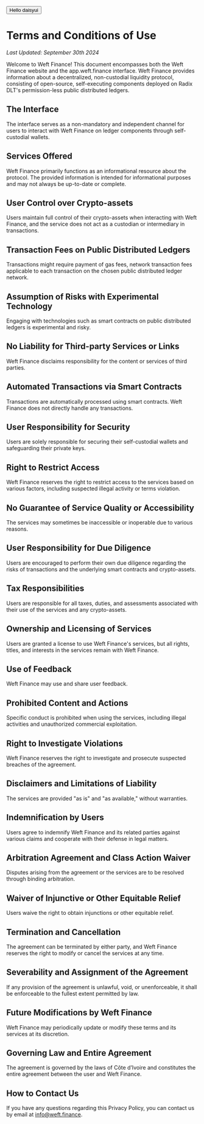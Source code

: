   <button class="btn btn-accent">Hello daisyui</button>

# Terms and Conditions of Use

*Last Updated: September 30th 2024*

Welcome to Weft Finance! This document encompasses both the Weft Finance website and the app.weft.finance interface. Weft Finance provides information about a decentralized, non-custodial liquidity protocol, consisting of open-source, self-executing components deployed on Radix DLT's permission-less public distributed ledgers.

## The Interface
The interface serves as a non-mandatory and independent channel for users to interact with Weft Finance on ledger components through self-custodial wallets.

## Services Offered
Weft Finance primarily functions as an informational resource about the protocol. The provided information is intended for informational purposes and may not always be up-to-date or complete.

## User Control over Crypto-assets
Users maintain full control of their crypto-assets when interacting with Weft Finance, and the service does not act as a custodian or intermediary in transactions.

## Transaction Fees on Public Distributed Ledgers
Transactions might require payment of gas fees, network transaction fees applicable to each transaction on the chosen public distributed ledger network.

## Assumption of Risks with Experimental Technology
Engaging with technologies such as smart contracts on public distributed ledgers is experimental and risky.

## No Liability for Third-party Services or Links
Weft Finance disclaims responsibility for the content or services of third parties.

## Automated Transactions via Smart Contracts
Transactions are automatically processed using smart contracts. Weft Finance does not directly handle any transactions.

## User Responsibility for Security
Users are solely responsible for securing their self-custodial wallets and safeguarding their private keys.

## Right to Restrict Access
Weft Finance reserves the right to restrict access to the services based on various factors, including suspected illegal activity or terms violation.

## No Guarantee of Service Quality or Accessibility
The services may sometimes be inaccessible or inoperable due to various reasons.

## User Responsibility for Due Diligence
Users are encouraged to perform their own due diligence regarding the risks of transactions and the underlying smart contracts and crypto-assets.

## Tax Responsibilities
Users are responsible for all taxes, duties, and assessments associated with their use of the services and any crypto-assets.

## Ownership and Licensing of Services
Users are granted a license to use Weft Finance's services, but all rights, titles, and interests in the services remain with Weft Finance.

## Use of Feedback
Weft Finance may use and share user feedback.

## Prohibited Content and Actions
Specific conduct is prohibited when using the services, including illegal activities and unauthorized commercial exploitation.

## Right to Investigate Violations
Weft Finance reserves the right to investigate and prosecute suspected breaches of the agreement.

## Disclaimers and Limitations of Liability
The services are provided "as is" and "as available," without warranties.

## Indemnification by Users
Users agree to indemnify Weft Finance and its related parties against various claims and cooperate with their defense in legal matters.

## Arbitration Agreement and Class Action Waiver
Disputes arising from the agreement or the services are to be resolved through binding arbitration.

## Waiver of Injunctive or Other Equitable Relief
Users waive the right to obtain injunctions or other equitable relief.

## Termination and Cancellation
The agreement can be terminated by either party, and Weft Finance reserves the right to modify or cancel the services at any time.

## Severability and Assignment of the Agreement
If any provision of the agreement is unlawful, void, or unenforceable, it shall be enforceable to the fullest extent permitted by law.

## Future Modifications by Weft Finance
Weft Finance may periodically update or modify these terms and its services at its discretion.

## Governing Law and Entire Agreement
The agreement is governed by the laws of Côte d’Ivoire and constitutes the entire agreement between the user and Weft Finance.

## How to Contact Us ##
If you have any questions regarding this Privacy Policy, you can contact us by email at [info@weft.finance](mailto:info@weft.finance).
